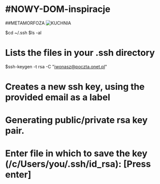 #NOWY-DOM-inspiracje
===================

##METAMORFOZA
![KUCHNIA](http://waszewnetrza.leroymerlin.pl/original/22777_978675.JPG)

$cd ~/.ssh
$ls -al
# Lists the files in your .ssh directory
$ssh-keygen -t rsa -C "iwonasz@poczta.onet.pl"
# Creates a new ssh key, using the provided email as a label
# Generating public/private rsa key pair.
# Enter file in which to save the key (/c/Users/you/.ssh/id_rsa): [Press enter]

